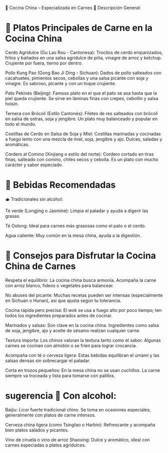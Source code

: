 🐉 Cocina China – Especializada en Carnes
🍜 Descripción General:

# 🥢 Platos Principales de Carne en la Cocina China

Cerdo Agridulce (Gu Lao Rou - Cantonesa):
Trocitos de cerdo empanizados, fritos y bañados en una salsa agridulce de piña, vinagre de arroz y ketchup. Crujiente por fuera, tierno por dentro.

Pollo Kung Pao (Gong Bao Ji Ding - Sichuan):
Dados de pollo salteados con cacahuetes, pimientos secos, cebollas y una salsa picante con soja y vinagre. Es sabroso, picante y con un toque crujiente.

Pato Pekinés (Beijing):
Famoso plato en el que el pato se asa hasta que la piel queda crujiente. Se sirve en láminas finas con crepes, cebollín y salsa hoisin.

Ternera con Brócoli (Estilo Cantonés):
Filetes de res salteados con brócoli en salsa de ostras, soja y jengibre. Un plato muy balanceado y popular en todo el mundo.

Costillas de Cerdo en Salsa de Soja y Miel:
Costillas marinadas y cocinadas a fuego lento con una mezcla de miel, soja, jengibre y ajo. Dulces, saladas y aromáticas.

Cordero al Comino (Xinjiang o estilo del norte):
Cordero cortado en tiras finas, salteado con comino, chiles secos y cebolla. Es un plato con mucho carácter y sabor especiado.

# 🍶 Bebidas Recomendadas
🫖 Tradicionales sin alcohol:

Té verde (Longjing o Jasmine): Limpia el paladar y ayuda a digerir las grasas.

Té Oolong: Ideal para carnes más grasosas como el pato o el cerdo.

Agua caliente: Muy común en la mesa china, ayuda a la digestión.

# 🧧 Consejos para Disfrutar la Cocina China de Carnes

Respeta el equilibrio: La cocina china busca armonía. Acompaña la carne con arroz blanco, fideos o vegetales para balancear.

No abuses del picante: Muchas recetas pueden ser intensas (especialmente en Sichuan o Hunan), así que ajusta según tu tolerancia.

Cocina rápida pero precisa: El wok se usa a fuego alto por poco tiempo; ten todos los ingredientes preparados antes de cocinar.

Marinados y salsas: Son clave en la cocina china. Ingredientes como salsa de soja, jengibre, ajo y aceite de sésamo realzan cualquier carne.

Textura importa: Los chinos valoran la textura tanto como el sabor. Algunas carnes se cocinan con almidón o se fríen para lograr crocancia.

Acompaña con té o cerveza ligera: Estas bebidas equilibran el umami y las salsas densas sin sobrecargar el paladar.

Corta en trozos pequeños: En la mesa china no se usan cuchillos. La carne siempre va troceada y lista para tomarse con palillos.

# sugerencia 🍶 Con alcohol:

Baijiu: Licor fuerte tradicional chino. Se toma en ocasiones especiales, generalmente con platos de carne intensos.

Cerveza china ligera (como Tsingtao o Harbin): Refrescante y acompaña bien platos salados y picantes.

Vino de ciruela o vino de arroz Shaoxing: Dulce y aromático, ideal con carnes especiadas o platos agridulces.